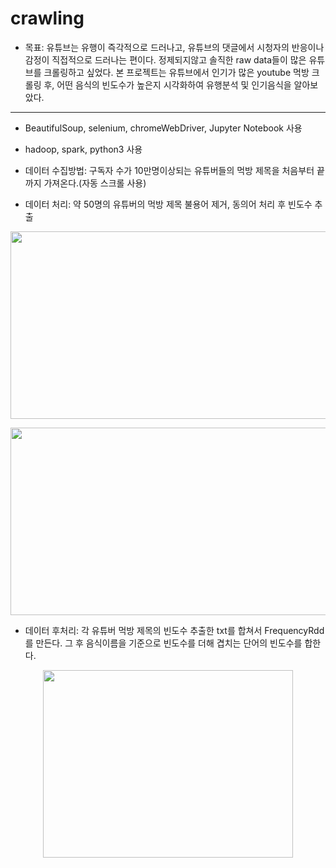 # crawling
* 목표: 유튜브는 유행이 즉각적으로 드러나고, 유튜브의 댓글에서 시청자의 반응이나 감정이 직접적으로 드러나는 편이다. 정제되지않고 솔직한 raw data들이 많은 유튜브를 크롤링하고 싶었다. 본 프로젝트는 유튜브에서 인기가 많은 youtube 먹방 크롤링 후, 어떤 음식의 빈도수가 높은지 시각화하여 유행분석 및 인기음식을 알아보았다. 


-------------------------------------------------------------------------------------------------------------------
* BeautifulSoup, selenium, chromeWebDriver, Jupyter Notebook 사용

* hadoop, spark, python3 사용

* 데이터 수집방법: 구독자 수가 10만명이상되는 유튜버들의 먹방 제목을 처음부터 끝까지 가져온다.(자동 스크롤 사용)

* 데이터 처리: 약 50명의 유튜버의 먹방 제목 불용어 제거, 동의어 처리 후 빈도수 추출
<p align="center"> 
<img src="https://user-images.githubusercontent.com/57060127/85222662-fd870600-b3f7-11ea-91e6-06901055d920.JPG" width="600" height="300">
</p>
<p align="center"> 
<img src="https://user-images.githubusercontent.com/57060127/85222664-ff50c980-b3f7-11ea-8009-f54fac3f79eb.JPG" width="600" height="300">
</p>

* 데이터 후처리: 각 유튜버 먹방 제목의 빈도수 추출한 txt를 합쳐서 FrequencyRdd를 만든다. 그 후 음식이름을 기준으로 빈도수를 더해 겹치는 단어의 빈도수를 합한다. 
<p align="center"> 
<img src="https://user-images.githubusercontent.com/57060127/76674502-891c1a00-65f3-11ea-9062-1f7cc7cc43d2.PNG" width="400" height="300">
</p>
